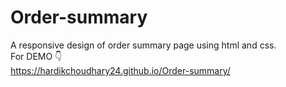 # Order-summary
A responsive design of order summary page using html and css.<br />
For DEMO 👇 <br />
https://hardikchoudhary24.github.io/Order-summary/
